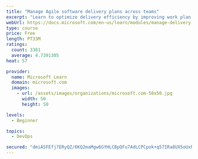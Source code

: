 ```yaml
---
title: "Manage Agile software delivery plans across teams"
excerpt: "Learn to optimize delivery efficiency by improving work plan visibility across teams."
webUrl: https://docs.microsoft.com/en-us/learn/modules/manage-delivery-plans/
type: course
price: Free
length: PT33M
ratings:
  count: 3381
  average: 4.7391305
heat: 57

provider:
  name: Microsoft Learn
  domain: microsoft.com
  images:
    - url: /assets/images/organizations/microsoft.com-50x50.jpg
      width: 50
      height: 50

levels:
  - Beginner

topics:
  - DevOps

secured: "dmiASFEfj7ERyQZ/6KQ2maMgw6GYHLCBpQFu7AdLCPCpok+q57IRa8UX5oUxhTRROGT1pKiiRtSEAE1dMl92j7eolLHv/B2j/opkjyGCAbqIxvDakx9fqU/YV9ga8Jgyo0UgFKvk1APF5MesY+EXJl6JJf4Uqqgv0VEkLcqgwLHw7288z9hECrPmP0ZJJgGysdHHsf0khx/24r4lo4Rq06Jz/RyxROYrcyWETkWFK/eza8RoIeQ0PuYY8oR7udDjaiZbGiutjlpN91vPkHlvZSP+NGjqrXcpXVDUYqcEKvxLvdIm5/8G6Sey9FOSv9ATZS4F2DjCE6wQz5PLjTI/VSlaQ/j94806/E5ccJyXkzJMDgFt3oqcUXMWehjtsA4TrxaQzWW/rm0NAOr/+qA1l+1JMTpyzLP3SNxvdD92etA=;lgjaaNaqBn42rCWJPlTUPw=="
---
```


